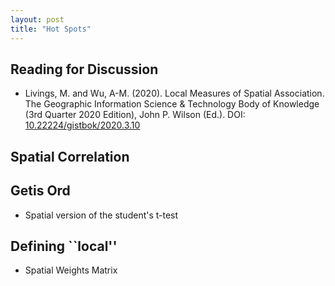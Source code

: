 ```yaml
---
layout: post
title: "Hot Spots"
---
```


## Reading for Discussion

- Livings, M. and Wu, A-M. (2020). Local Measures of Spatial Association. The Geographic Information Science & Technology Body of Knowledge (3rd Quarter 2020 Edition), John P. Wilson (Ed.). DOI: [10.22224/gistbok/2020.3.10](https://gistbok-topics.ucgis.org/AM-03-023) 

## Spatial Correlation

## Getis Ord

- Spatial version of the student's t-test

## Defining ``local''

- Spatial Weights Matrix